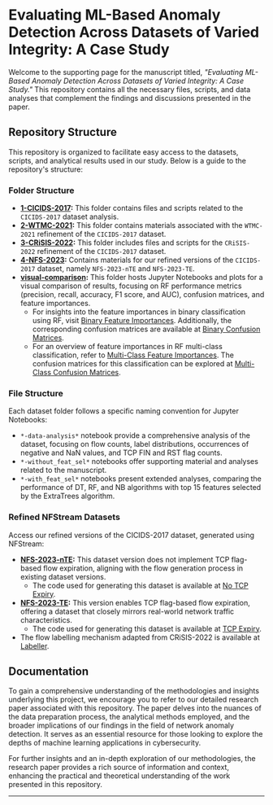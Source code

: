 # Evaluating ML-Based Anomaly Detection Across Datasets of Varied Integrity: A Case Study

Welcome to the supporting page for the manuscript titled, _"Evaluating ML-Based Anomaly Detection Across Datasets of Varied Integrity: A Case Study."_ This repository contains all the necessary files, scripts, and data analyses that complement the findings and discussions presented in the paper.

## Repository Structure

This repository is organized to facilitate easy access to the datasets, scripts, and analytical results used in our study. Below is a guide to the repository's structure:

### Folder Structure

- **[1-CICIDS-2017](1-CICIDS-2017):** This folder contains files and scripts related to the `CICIDS-2017` dataset analysis.
- **[2-WTMC-2021](2-WTMC-2021):**  This folder contains materials associated with the `WTMC-2021` refinement of the `CICIDS-2017` dataset.
- **[3-CRiSIS-2022](3-CRiSIS-2022):** This folder includes files and scripts for the `CRiSIS-2022` refinement of the `CICIDS-2017` dataset.
- **[4-NFS-2023](4-NFS-2023):** Contains materials for our refined versions of the `CICIDS-2017` dataset, namely `NFS-2023-nTE` and `NFS-2023-TE`.
- **[visual-comparison](visual-comparison):** This folder hosts Jupyter Notebooks and plots for a visual comparison of results, focusing on RF performance metrics (precision, recall, accuracy, F1 score, and AUC), confusion matrices, and feature importances.
  - For insights into the feature importances in binary classification using RF, visit [Binary Feature Importances](https://github.com/FlowFrontiers/CyberML-DataQuality/blob/main/visual-comparison/fig/binary-feature-importance.png). Additionally, the corresponding confusion matrices are available at [Binary Confusion Matrices](https://github.com/FlowFrontiers/CyberML-DataQuality/blob/main/visual-comparison/fig/binary-confusion-matrices.png).
  - For an overview of feature importances in RF multi-class classification, refer to [Multi-Class Feature Importances](https://github.com/FlowFrontiers/CyberML-DataQuality/blob/main/visual-comparison/fig/multi-feature-importance.png). The confusion matrices for this classification can be explored at [Multi-Class Confusion Matrices](https://github.com/FlowFrontiers/CyberML-DataQuality/blob/main/visual-comparison/fig/multi-confusion-matrices.png).


### File Structure

Each dataset folder follows a specific naming convention for Jupyter Notebooks:
- `*-data-analysis*` notebook provide a comprehensive analysis of the dataset, focusing on flow counts, label distributions, occurrences of negative and NaN values, and TCP FIN and RST flag counts.
- `*-without_feat_sel*` notebooks offer supporting material and analyses related to the manuscript.
- `*-with_feat_sel*` notebooks present extended analyses, comparing the performance of DT, RF, and NB algorithms with top 15 features selected by the ExtraTrees algorithm.

### Refined NFStream Datasets

Access our refined versions of the CICIDS-2017 dataset, generated using NFStream:

- **[NFS-2023-nTE](https://github.com/FlowFrontiers/CyberML-DataQuality/tree/main/4-NFS-2023/NFS-2023-nTE/datasets):** This dataset version does not implement TCP flag-based flow expiration, aligning with the flow generation process in existing dataset versions.
  - The code used for generating this dataset is available at [No TCP Expiry](https://github.com/FlowFrontiers/CyberML-DataQuality/blob/main/4-NFS-2023/2-NFS-2023-nTE-1-analyse-dataset.ipynb).   
- **[NFS-2023-TE](https://github.com/FlowFrontiers/CyberML-DataQuality/tree/main/4-NFS-2023/NFS-2023-TE/datasets):** This version enables TCP flag-based flow expiration, offering a dataset that closely mirrors real-world network traffic characteristics.
  - The code used for generating this dataset is available at [TCP Expiry](https://github.com/FlowFrontiers/CyberML-DataQuality/blob/main/4-NFS-2023/3-NFS-2023-TE-1-analyse-dataset.ipynb).
- The flow labelling mechanism adapted from CRiSIS-2022 is available at [Labeller](https://github.com/FlowFrontiers/CyberML-DataQuality/blob/main/4-NFS-2023/labeller.py).

## Documentation

To gain a comprehensive understanding of the methodologies and insights underlying this project, we encourage you to refer to our detailed research paper associated with this repository. The paper delves into the nuances of the data preparation process, the analytical methods employed, and the broader implications of our findings in the field of network anomaly detection. It serves as an essential resource for those looking to explore the depths of machine learning applications in cybersecurity.

For further insights and an in-depth exploration of our methodologies, the research paper provides a rich source of information and context, enhancing the practical and theoretical understanding of the work presented in this repository.

---
